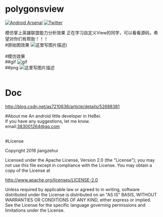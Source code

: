# polygonsview

[![Android Arsenal](https://img.shields.io/badge/Android%20Arsenal-polygonsview-green.svg?style=true)](https://android-arsenal.com/details/3/4408)
[![Twitter](https://img.shields.io/badge/Gradle-2.1.0-brightgreen.svg)](https://github.com/jiangzehui/polygonsview)

模仿掌上英雄联盟能力分析效果
正在学习自定义View的同学，可以看看源码，希望对你们有帮助！！！
<br>
#原始图效果
![这里写图片描述](https://github.com/jiangzehui/polygonsview/blob/master/png/p2.png))
<br><br>
#模仿效果
<br>
##gif
![gif](https://github.com/jiangzehui/polygonsview/blob/master/png/p3.gif)
<br>
##png
![这里写图片描述](https://github.com/jiangzehui/polygonsview/blob/master/png/p1.png)
<br><br>

# Doc
http://blog.csdn.net/as7210636/article/details/52688381
<br>


#About me
An android little developer in HeBei.<br>
If you have any suggestions, let me know.<br>
email:383001264@qq.com

<br>
#License

Copyright 2016 jiangzehui

Licensed under the Apache License, Version 2.0 (the "License"); you may not use this file except in compliance with the License. You may obtain a copy of the License at

http://www.apache.org/licenses/LICENSE-2.0

Unless required by applicable law or agreed to in writing, software distributed under the License is distributed on an "AS IS" BASIS, WITHOUT WARRANTIES OR CONDITIONS OF ANY KIND, either express or implied. See the License for the specific language governing permissions and limitations under the License.
